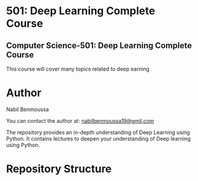 # 501: Deep Learning Complete Course
## Computer Science-501: Deep Learning Complete Course
This course will cover many topics related to deep earning
# Author
Nabil Benmoussa

You can contact the author at: nabilbenmoussa19@gmil.com

The repository provides an in-depth understanding of Deep Learning using Python. It contains lectures to deepen your understanding of Deep learning using Python.
# Repository Structure

